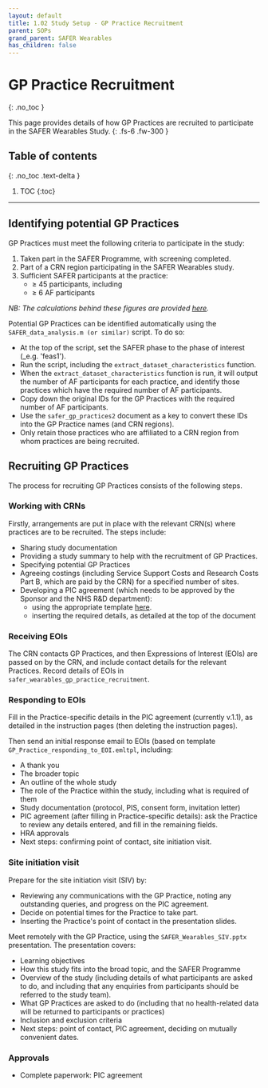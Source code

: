 ```yaml
---
layout: default
title: 1.02 Study Setup - GP Practice Recruitment
parent: SOPs
grand_parent: SAFER Wearables
has_children: false
---
```


# GP Practice Recruitment
{: .no_toc }

This page provides details of how GP Practices are recruited to participate in the SAFER Wearables Study.
{: .fs-6 .fw-300 }

## Table of contents
{: .no_toc .text-delta }

1. TOC
{:toc}

---

## Identifying potential GP Practices

GP Practices must meet the following criteria to participate in the study:
1. Taken part in the SAFER Programme, with screening completed.
2. Part of a CRN region participating in the SAFER Wearables study.
3. Sufficient SAFER participants at the practice:
   - &#8805; 45 participants, including
   - &#8805; 6 AF participants

_NB: The calculations behind these figures are provided [here](https://github.com/peterhcharlton/safer-wearables/blob/main/planning/safer_wearables_planning.ipynb)._

Potential GP Practices can be identified automatically using the `SAFER_data_analysis.m (or similar)` script. To do so:
- At the top of the script, set the SAFER phase to the phase of interest (_e.g. 'feas1').
- Run the script, including the `extract_dataset_characteristics` function.
- When the `extract_dataset_characteristics` function is run, it will output the number of AF participants for each practice, and identify those practices which have the required number of AF participants.
- Copy down the original IDs for the GP Practices with the required number of AF participants.
- Use the `safer_gp_practices2` document as a key to convert these IDs into the GP Practice names (and CRN regions).
- Only retain those practices who are affiliated to a CRN region from whom practices are being recruited.

## Recruiting GP Practices

The process for recruiting GP Practices consists of the following steps.

### Working with CRNs

Firstly, arrangements are put in place with the relevant CRN(s) where practices are to be recruited. The steps include:
- Sharing study documentation
- Providing a study summary to help with the recruitment of GP Practices.
- Specifying potential GP Practices
- Agreeing costings (including Service Support Costs and Research Costs Part B, which are paid by the CRN) for a specified number of sites.
- Developing a PIC agreement (which needs to be approved by the Sponsor and the NHS R&D department):
  - using the appropriate template [here](https://www.myresearchproject.org.uk/help/hlptemplatesfor.aspx#PIC-contracting).
  - inserting the required details, as detailed at the top of the document

### Receiving EOIs

The CRN contacts GP Practices, and then Expressions of Interest (EOIs) are passed on by the CRN, and include contact details for the relevant Practices. Record details of EOIs in `safer_wearables_gp_practice_recruitment`.

### Responding to EOIs

Fill in the Practice-specific details in the PIC agreement (currently v.1.1), as detailed in the instruction pages (then deleting the instruction pages).

Then send an initial response email to EOIs (based on template `GP_Practice_responding_to_EOI.emltpl`, including:
- A thank you
- The broader topic
- An outline of the whole study
- The role of the Practice within the study, including what is required of them
- Study documentation (protocol, PIS, consent form, invitation letter)
- PIC agreement (after filling in Practice-specific details): ask the Practice to review any details entered, and fill in the remaining fields.
- HRA approvals
- Next steps: confirming point of contact, site initiation visit.

### Site initiation visit

Prepare for the site initiation visit (SIV) by:
- Reviewing any communications with the GP Practice, noting any outstanding queries, and progress on the PIC agreement.
- Decide on potential times for the Practice to take part.
- Inserting the Practice's point of contact in the presentation slides.

Meet remotely with the GP Practice, using the `SAFER_Wearables_SIV.pptx` presentation. The presentation covers:
- Learning objectives
- How this study fits into the broad topic, and the SAFER Programme
- Overview of the study (including details of what participants are asked to do, and including that any enquiries from participants should be referred to the study team).
- What GP Practices are asked to do (including that no health-related data will be returned to participants or practices)
- Inclusion and exclusion criteria
- Next steps: point of contact, PIC agreement, deciding on mutually convenient dates.

### Approvals
- Complete paperwork: PIC agreement